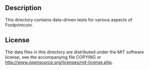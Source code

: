Description
------------

This directory contains data-driven tests for various aspects of Footprintcoin.

License
--------

The data files in this directory are distributed under the MIT software
license, see the accompanying file COPYING or
http://www.opensource.org/licenses/mit-license.php.

